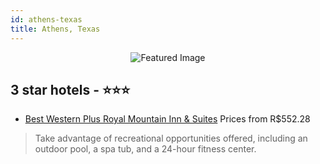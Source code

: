 ```yaml
---
id: athens-texas
title: Athens, Texas
---
```


<center><img src="https://i.travelapi.com/hotels/4000000/3770000/3769800/3769769/4f879296_z.jpg" alt="Featured Image" /></center>


##  3 star hotels - ⭐️⭐️⭐️

-    [Best Western Plus Royal Mountain Inn & Suites](https://www.hurb.com/br/hotels/athens/best-western-plus-royal-mountain-inn-suites-JNP-JP066130?cmp=18055) Prices from R$552.28
   > Take advantage of recreational opportunities offered, including an outdoor pool, a spa tub, and a 24-hour fitness center.
